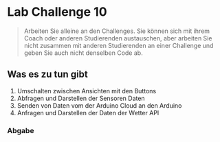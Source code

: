 # Lab Challenge 10

> Arbeiten Sie alleine an den Challenges. Sie können sich mit ihrem Coach oder anderen Studierenden austauschen, aber arbeiten Sie nicht zusammen mit anderen Studierenden an einer Challenge und geben Sie auch nicht denselben Code ab.

## Was es zu tun gibt

1. Umschalten zwischen Ansichten mit den Buttons
2. Abfragen und Darstellen der Sensoren Daten
3. Senden von Daten vom der Arduino Cloud an den Arduino
4. Anfragen und Darstellen der Daten der Wetter API


### Abgabe



